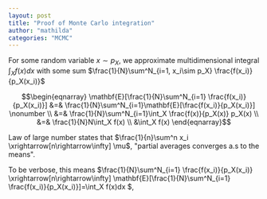 ```yaml
---
layout: post
title: "Proof of Monte Carlo integration"
author: "mathilda"
categories: "MCMC"
---
```


For some random variable $x \sim p_X$, we approximate multidimensional integral $\int_X f(x) dx$ with some sum $\frac{1}{N}\sum^N_{i=1, x_i\sim p_X} \frac{f(x_i)}{p_X(x_i)}$

$$\begin{eqnarray}
\mathbf{E}[\frac{1}{N}\sum^N_{i=1} \frac{f(x_i)}{p_X(x_i)}] &=& \frac{1}{N}\sum^N_{i=1}\mathbf{E}[\frac{f(x_i)}{p_X(x_i)}]      \nonumber \\
&=& \frac{1}{N}\sum^N_{i=1}\int_X \frac{f(x)}{p_X(x)} p_X(x) \\
&=& \frac{1}{N}N\int_X f(x) \\
&\int_X f(x) 
\end{eqnarray}$$

Law of large number states that $\frac{1}{n}\sum^n x_i \xrightarrow[n\rightarrow\infty] \mu$, "partial averages converges a.s to the means". 

To be verbose, this means $\frac{1}{N}\sum^N_{i=1} \frac{f(x_i)}{p_X(x_i)} \xrightarrow[n\rightarrow\infty] \mathbf{E}[\frac{1}{N}\sum^N_{i=1} \frac{f(x_i)}{p_X(x_i)}]=\int_X f(x)dx $,



